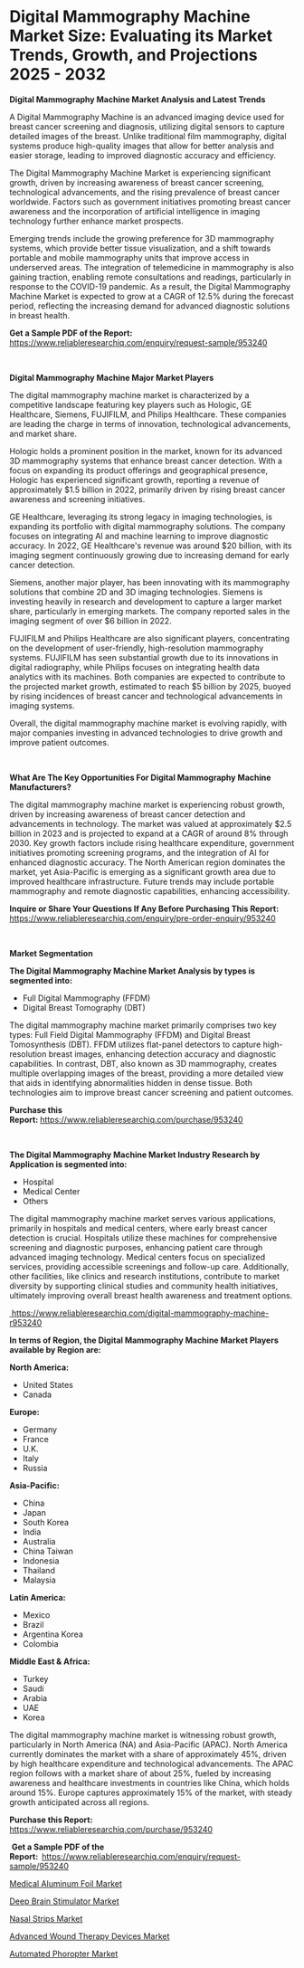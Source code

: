 <p><h1>Digital Mammography Machine Market Size: Evaluating its Market Trends, Growth, and Projections 2025 - 2032</h1></p><p><strong>Digital Mammography Machine Market Analysis and Latest Trends</strong></p>
<p><p>A Digital Mammography Machine is an advanced imaging device used for breast cancer screening and diagnosis, utilizing digital sensors to capture detailed images of the breast. Unlike traditional film mammography, digital systems produce high-quality images that allow for better analysis and easier storage, leading to improved diagnostic accuracy and efficiency. </p><p>The Digital Mammography Machine Market is experiencing significant growth, driven by increasing awareness of breast cancer screening, technological advancements, and the rising prevalence of breast cancer worldwide. Factors such as government initiatives promoting breast cancer awareness and the incorporation of artificial intelligence in imaging technology further enhance market prospects. </p><p>Emerging trends include the growing preference for 3D mammography systems, which provide better tissue visualization, and a shift towards portable and mobile mammography units that improve access in underserved areas. The integration of telemedicine in mammography is also gaining traction, enabling remote consultations and readings, particularly in response to the COVID-19 pandemic. As a result, the Digital Mammography Machine Market is expected to grow at a CAGR of 12.5% during the forecast period, reflecting the increasing demand for advanced diagnostic solutions in breast health.</p></p>
<p><strong>Get a Sample PDF of the Report:&nbsp;</strong> <a href="https://www.reliableresearchiq.com/enquiry/request-sample/953240?utm_campaign=1141&utm_medium=2&utm_source=Github&utm_content=ia&utm_term=04032025&utm_id=digital-mammography-machine">https://www.reliableresearchiq.com/enquiry/request-sample/953240</a></p>
<p>&nbsp;</p>
<p><strong>Digital Mammography Machine Major Market Players</strong></p>
<p><p>The digital mammography machine market is characterized by a competitive landscape featuring key players such as Hologic, GE Healthcare, Siemens, FUJIFILM, and Philips Healthcare. These companies are leading the charge in terms of innovation, technological advancements, and market share.</p><p>Hologic holds a prominent position in the market, known for its advanced 3D mammography systems that enhance breast cancer detection. With a focus on expanding its product offerings and geographical presence, Hologic has experienced significant growth, reporting a revenue of approximately $1.5 billion in 2022, primarily driven by rising breast cancer awareness and screening initiatives.</p><p>GE Healthcare, leveraging its strong legacy in imaging technologies, is expanding its portfolio with digital mammography solutions. The company focuses on integrating AI and machine learning to improve diagnostic accuracy. In 2022, GE Healthcare's revenue was around $20 billion, with its imaging segment continuously growing due to increasing demand for early cancer detection.</p><p>Siemens, another major player, has been innovating with its mammography solutions that combine 2D and 3D imaging technologies. Siemens is investing heavily in research and development to capture a larger market share, particularly in emerging markets. The company reported sales in the imaging segment of over $6 billion in 2022.</p><p>FUJIFILM and Philips Healthcare are also significant players, concentrating on the development of user-friendly, high-resolution mammography systems. FUJIFILM has seen substantial growth due to its innovations in digital radiography, while Philips focuses on integrating health data analytics with its machines. Both companies are expected to contribute to the projected market growth, estimated to reach $5 billion by 2025, buoyed by rising incidences of breast cancer and technological advancements in imaging systems.</p><p>Overall, the digital mammography machine market is evolving rapidly, with major companies investing in advanced technologies to drive growth and improve patient outcomes.</p></p>
<p>&nbsp;</p>
<p><strong>What Are The Key Opportunities For Digital Mammography Machine Manufacturers?</strong></p>
<p><p>The digital mammography machine market is experiencing robust growth, driven by increasing awareness of breast cancer detection and advancements in technology. The market was valued at approximately $2.5 billion in 2023 and is projected to expand at a CAGR of around 8% through 2030. Key growth factors include rising healthcare expenditure, government initiatives promoting screening programs, and the integration of AI for enhanced diagnostic accuracy. The North American region dominates the market, yet Asia-Pacific is emerging as a significant growth area due to improved healthcare infrastructure. Future trends may include portable mammography and remote diagnostic capabilities, enhancing accessibility.</p></p>
<p><strong>Inquire or Share Your Questions If Any Before Purchasing This Report:</strong> <a href="https://www.reliableresearchiq.com/enquiry/pre-order-enquiry/953240?utm_campaign=1141&utm_medium=2&utm_source=Github&utm_content=ia&utm_term=04032025&utm_id=digital-mammography-machine">https://www.reliableresearchiq.com/enquiry/pre-order-enquiry/953240</a></p>
<p>&nbsp;</p>
<p><strong>Market Segmentation</strong></p>
<p><strong>The Digital Mammography Machine Market Analysis by types is segmented into:</strong></p>
<p><ul><li>Full Digital Mammography (FFDM)</li><li>Digital Breast Tomography (DBT)</li></ul></p>
<p><p>The digital mammography machine market primarily comprises two key types: Full Field Digital Mammography (FFDM) and Digital Breast Tomosynthesis (DBT). FFDM utilizes flat-panel detectors to capture high-resolution breast images, enhancing detection accuracy and diagnostic capabilities. In contrast, DBT, also known as 3D mammography, creates multiple overlapping images of the breast, providing a more detailed view that aids in identifying abnormalities hidden in dense tissue. Both technologies aim to improve breast cancer screening and patient outcomes.</p></p>
<p><strong>Purchase this Report:&nbsp;</strong><a href="https://www.reliableresearchiq.com/purchase/953240?utm_campaign=1141&utm_medium=2&utm_source=Github&utm_content=ia&utm_term=04032025&utm_id=digital-mammography-machine">https://www.reliableresearchiq.com/purchase/953240</a></p>
<p>&nbsp;</p>
<p><strong>The Digital Mammography Machine Market Industry Research by Application is segmented into:</strong></p>
<p><ul><li>Hospital</li><li>Medical Center</li><li>Others</li></ul></p>
<p><p>The digital mammography machine market serves various applications, primarily in hospitals and medical centers, where early breast cancer detection is crucial. Hospitals utilize these machines for comprehensive screening and diagnostic purposes, enhancing patient care through advanced imaging technology. Medical centers focus on specialized services, providing accessible screenings and follow-up care. Additionally, other facilities, like clinics and research institutions, contribute to market diversity by supporting clinical studies and community health initiatives, ultimately improving overall breast health awareness and treatment options.</p></p>
<p><a href="https://www.reliableresearchiq.com/digital-mammography-machine-r953240?utm_campaign=1141&utm_medium=2&utm_source=Github&utm_content=ia&utm_term=04032025&utm_id=digital-mammography-machine">&nbsp;https://www.reliableresearchiq.com/digital-mammography-machine-r953240</a></p>
<p><strong>In terms of Region, the Digital Mammography Machine Market Players available by Region are:</strong></p>
<p>
    <p> <strong> North America: </strong>
        <ul>
            <li>United States</li>
            <li>Canada</li>
        </ul>
        </p> 
    <p> <strong> Europe: </strong>
        <ul>
            <li>Germany</li>
            <li>France</li>
            <li>U.K.</li>
            <li>Italy</li>
            <li>Russia</li>
        </ul>
        </p> 
    <p> <strong> Asia-Pacific: </strong>
        <ul>
            <li>China</li>
            <li>Japan</li>
            <li>South Korea</li>
            <li>India</li>
            <li>Australia</li>
            <li>China Taiwan</li>
            <li>Indonesia</li>
            <li>Thailand</li>
            <li>Malaysia</li>
        </ul>
        </p> 
    <p> <strong> Latin America: </strong>
        <ul>
            <li>Mexico</li>
            <li>Brazil</li>
            <li>Argentina Korea</li>
            <li>Colombia</li>
        </ul>
        </p> 
    <p> <strong> Middle East & Africa: </strong>
        <ul>
            <li>Turkey</li>
            <li>Saudi</li>
            <li>Arabia</li>
            <li>UAE</li>
            <li>Korea</li>
        </ul>
    </p>
    </p>
<p><p>The digital mammography machine market is witnessing robust growth, particularly in North America (NA) and Asia-Pacific (APAC). North America currently dominates the market with a share of approximately 45%, driven by high healthcare expenditure and technological advancements. The APAC region follows with a market share of about 25%, fueled by increasing awareness and healthcare investments in countries like China, which holds around 15%. Europe captures approximately 15% of the market, with steady growth anticipated across all regions.</p></p>
<p><strong>Purchase this Report: </strong><a href="https://www.reliableresearchiq.com/purchase/953240?utm_campaign=1141&utm_medium=2&utm_source=Github&utm_content=ia&utm_term=04032025&utm_id=digital-mammography-machine">https://www.reliableresearchiq.com/purchase/953240</a></p>
<p>&nbsp;<strong>Get a Sample PDF of the Report:&nbsp;&nbsp;</strong><a href="https://www.reliableresearchiq.com/enquiry/request-sample/953240?utm_campaign=1141&utm_medium=2&utm_source=Github&utm_content=ia&utm_term=04032025&utm_id=digital-mammography-machine">https://www.reliableresearchiq.com/enquiry/request-sample/953240</a></p>
<p><strong></strong></p>
<p><p><a href="https://github.com/spehnluenaru/Market-Research-Report-List-1/blob/main/medical-aluminum-foil-market.md?utm_campaign=1141&utm_medium=2&utm_source=Github&utm_content=ia&utm_term=04032025&utm_id=digital-mammography-machine">Medical Aluminum Foil Market</a></p><p><a href="https://github.com/kluviabolofo/Market-Research-Report-List-1/blob/main/deep-brain-stimulator-market.md?utm_campaign=1141&utm_medium=2&utm_source=Github&utm_content=ia&utm_term=04032025&utm_id=digital-mammography-machine">Deep Brain Stimulator Market</a></p><p><a href="https://github.com/thapabylers2/Market-Research-Report-List-1/blob/main/nasal-strips-market.md?utm_campaign=1141&utm_medium=2&utm_source=Github&utm_content=ia&utm_term=04032025&utm_id=digital-mammography-machine">Nasal Strips Market</a></p><p><a href="https://github.com/muskoaizahfi/Market-Research-Report-List-1/blob/main/advanced-wound-therapy-devices-market.md?utm_campaign=1141&utm_medium=2&utm_source=Github&utm_content=ia&utm_term=04032025&utm_id=digital-mammography-machine">Advanced Wound Therapy Devices Market</a></p><p><a href="https://github.com/ryantindyaiz/Market-Research-Report-List-1/blob/main/automated-phoropter-market.md?utm_campaign=1141&utm_medium=2&utm_source=Github&utm_content=ia&utm_term=04032025&utm_id=digital-mammography-machine">Automated Phoropter Market</a></p></p>